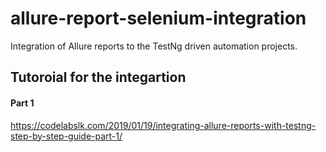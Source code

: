 # allure-report-selenium-integration
Integration of Allure reports to the TestNg driven automation projects. 

## Tutoroial for the integartion
#### Part 1
https://codelabslk.com/2019/01/19/integrating-allure-reports-with-testng-step-by-step-guide-part-1/
